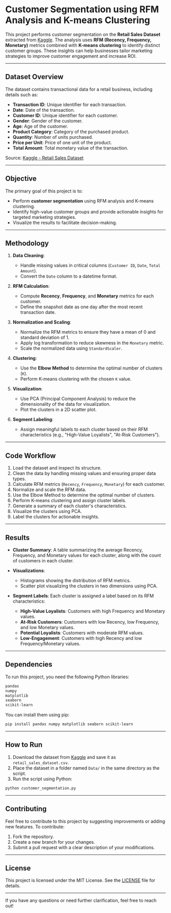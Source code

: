 #  Customer Segmentation using RFM Analysis and K-means Clustering

This project performs customer segmentation on the **Retail Sales Dataset** extracted from [Kaggle](https://www.kaggle.com/datasets/mohammadtalib786/retail-sales-dataset). The analysis uses **RFM (Recency, Frequency, Monetary)** metrics combined with **K-means clustering** to identify distinct customer groups. These insights can help businesses tailor marketing strategies to improve customer engagement and increase ROI.

---

## Dataset Overview

The dataset contains transactional data for a retail business, including details such as:
- **Transaction ID**: Unique identifier for each transaction.
- **Date**: Date of the transaction.
- **Customer ID**: Unique identifier for each customer.
- **Gender**: Gender of the customer.
- **Age**: Age of the customer.
- **Product Category**: Category of the purchased product.
- **Quantity**: Number of units purchased.
- **Price per Unit**: Price of one unit of the product.
- **Total Amount**: Total monetary value of the transaction.

Source: [Kaggle - Retail Sales Dataset](https://www.kaggle.com/datasets/mohammadtalib786/retail-sales-dataset)

---

## Objective

The primary goal of this project is to:
- Perform **customer segmentation** using RFM analysis and K-means clustering.
- Identify high-value customer groups and provide actionable insights for targeted marketing strategies.
- Visualize the results to facilitate decision-making.

---

## Methodology

1. **Data Cleaning**:
   - Handle missing values in critical columns (`Customer ID`, `Date`, `Total Amount`).
   - Convert the `Date` column to a datetime format.

2. **RFM Calculation**:
   - Compute **Recency**, **Frequency**, and **Monetary** metrics for each customer.
   - Define the snapshot date as one day after the most recent transaction date.

3. **Normalization and Scaling**:
   - Normalize the RFM metrics to ensure they have a mean of 0 and standard deviation of 1.
   - Apply log transformation to reduce skewness in the `Monetary` metric.
   - Scale the normalized data using `StandardScaler`.

4. **Clustering**:
   - Use the **Elbow Method** to determine the optimal number of clusters (`K`).
   - Perform K-means clustering with the chosen `K` value.

5. **Visualization**:
   - Use PCA (Principal Component Analysis) to reduce the dimensionality of the data for visualization.
   - Plot the clusters in a 2D scatter plot.

6. **Segment Labeling**:
   - Assign meaningful labels to each cluster based on their RFM characteristics (e.g., "High-Value Loyalists", "At-Risk Customers").

---

## Code Workflow

1. Load the dataset and inspect its structure.
2. Clean the data by handling missing values and ensuring proper data types.
3. Calculate RFM metrics (`Recency`, `Frequency`, `Monetary`) for each customer.
4. Normalize and scale the RFM data.
5. Use the Elbow Method to determine the optimal number of clusters.
6. Perform K-means clustering and assign cluster labels.
7. Generate a summary of each cluster's characteristics.
8. Visualize the clusters using PCA.
9. Label the clusters for actionable insights.

---

## Results

- **Cluster Summary**:
  A table summarizing the average Recency, Frequency, and Monetary values for each cluster, along with the count of customers in each cluster.

- **Visualizations**:
  - Histograms showing the distribution of RFM metrics.
  - Scatter plot visualizing the clusters in two dimensions using PCA.

- **Segment Labels**:
  Each cluster is assigned a label based on its RFM characteristics:
  - **High-Value Loyalists**: Customers with high Frequency and Monetary values.
  - **At-Risk Customers**: Customers with low Recency, low Frequency, and low Monetary values.
  - **Potential Loyalists**: Customers with moderate RFM values.
  - **Low-Engagement**: Customers with high Recency and low Frequency/Monetary values.

---

## Dependencies

To run this project, you need the following Python libraries:

```bash
pandas
numpy
matplotlib
seaborn
scikit-learn
```

You can install them using pip:

```bash
pip install pandas numpy matplotlib seaborn scikit-learn
```

---

## How to Run

1. Download the dataset from [Kaggle](https://www.kaggle.com/datasets/mohammadtalib786/retail-sales-dataset) and save it as `retail_sales_dataset.csv`.
2. Place the dataset in a folder named `Data/` in the same directory as the script.
3. Run the script using Python:

```bash
python customer_segmentation.py
```

---

## Contributing

Feel free to contribute to this project by suggesting improvements or adding new features. To contribute:
1. Fork the repository.
2. Create a new branch for your changes.
3. Submit a pull request with a clear description of your modifications.

---

## License

This project is licensed under the MIT License. See the [LICENSE](LICENSE) file for details.

--- 

If you have any questions or need further clarification, feel free to reach out!
